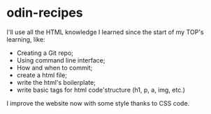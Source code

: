 # odin-recipes

I'll use all the HTML knowledge I learned since the start of my TOP's learning, like:

- Creating a Git repo;
- Using command line interface;
- How and when to commit;
- create a html file;
- write the html's boilerplate;
- write basic tags for html code'structure (h1, p, a, img, etc.)

I improve the website now with some style thanks to CSS code.
